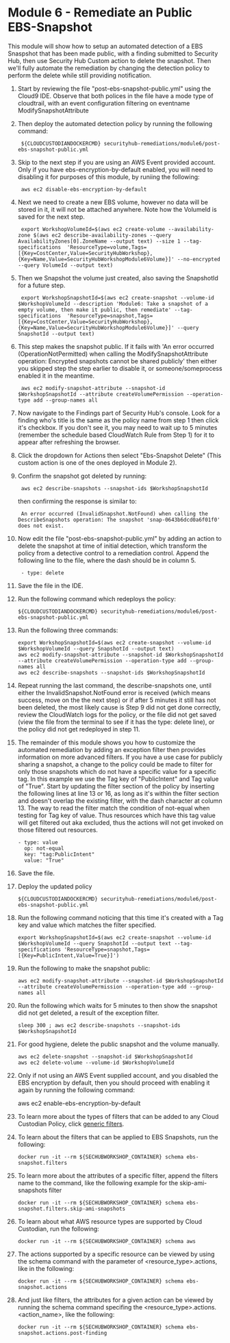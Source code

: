 # Module 6 - Remediate an Public EBS-Snapshot

This module will show how to setup an automated detection of a EBS Snaspshot that has been made public, with a finding submitted to Security Hub, then use Security Hub Custom action to delete the snapshot.  Then we'll fully automate the remediation by changing the detection policy to perform the delete while still providing notification.

1. Start by reviewing the file "post-ebs-snapshot-public.yml" using the Cloud9 IDE.
   Observe that both polices in the file have a mode type of cloudtrail, with an event configuration filtering on eventname ModifySnapshotAttribute

2. Then deploy the automated detection policy by running the following command:

        ${CLOUDCUSTODIANDOCKERCMD} securityhub-remediations/module6/post-ebs-snapshot-public.yml

3. Skip to the next step if you are using an AWS Event provided account.  Only if you have ebs-encryption-by-default enabled, you will need to disabling it for purposes of this module, by runiing the following:

        aws ec2 disable-ebs-encryption-by-default

3. Next we need to create a new EBS volume, however no data will be stored in it, it will not be attached anywhere.  Note how the VolumeId is saved for the next step.

        export WorkshopVolumeId=$(aws ec2 create-volume --availability-zone $(aws ec2 describe-availability-zones --query AvailabilityZones[0].ZoneName --output text) --size 1 --tag-specifications  'ResourceType=volume,Tags=[{Key=CostCenter,Value=SecurityHubWorkshop},{Key=Name,Value=SecurityHubWorkshopModule6Volume}]' --no-encrypted --query VolumeId --output text)

4. Then we Snapshot the volume just created, also saving the SnapshotId for a future step.

        export WorkshopSnapshotId=$(aws ec2 create-snapshot --volume-id $WorkshopVolumeId --description 'Module6: Take a snapshot of a empty volume, then make it public, then remediate' --tag-specifications  'ResourceType=snapshot,Tags=[{Key=CostCenter,Value=SecurityHubWorkshop},{Key=Name,Value=SecurityHubWorkshopModule6Volume}]' --query SnapshotId --output text)

5. This step makes the snapshot public.  If it fails with 'An error occurred (OperationNotPermitted) when calling the ModifySnapshotAttribute operation: Encrypted snapshots cannot be shared publicly' then either you skipped step the step earlier to disable it, or someone/someprocess enabled it in the meantime.

        aws ec2 modify-snapshot-attribute --snapshot-id $WorkshopSnapshotId --attribute createVolumePermission --operation-type add --group-names all

6. Now navigate to the Findings part of Security Hub's console.  Look for a finding who's title is the same as the policy name from step 1 then click it's checkbox.  If you don't see it, you may need to wait up to 5 minutes (remember the schedule based CloudWatch Rule from Step 1) for it to appear after refreshing the browser.
7. Click the dropdown for Actions then select "Ebs-Snapshot Delete" (This custom action is one of the ones deployed in Module 2).
8. Confirm the snapshot got deleted by running:

        aws ec2 describe-snapshots --snapshot-ids $WorkshopSnapshotId

    then confirming the response is similar to:

        An error occurred (InvalidSnapshot.NotFound) when calling the DescribeSnapshots operation: The snapshot 'snap-0643b6dcd0a6f01f0' does not exist.


9. Now edit the file "post-ebs-snapshot-public.yml" by adding an action to delete the snapshot at time of initial detection, which transform the policy from a detective control to a remediation control.  Append the following line to the file, where the dash should be in column 5.

        - type: delete

10. Save the file in the IDE.
11. Run the following command which redeploys the policy:

        ${CLOUDCUSTODIANDOCKERCMD} securityhub-remediations/module6/post-ebs-snapshot-public.yml

12. Run the following three commands:

        export WorkshopSnapshotId=$(aws ec2 create-snapshot --volume-id $WorkshopVolumeId --query SnapshotId --output text)
        aws ec2 modify-snapshot-attribute --snapshot-id $WorkshopSnapshotId --attribute createVolumePermission --operation-type add --group-names all
        aws ec2 describe-snapshots --snapshot-ids $WorkshopSnapshotId

13. Repeat running the last command, the describe-snapshots one, until either the InvalidSnapshot.NotFound error is received (which means success, move on the the next step)
    or if after 5 minutes it still has not been deleted, the most likely cause is Step 9 did not get done correctly,
    review the CloudWatch logs for the policy, or the file did not get saved (view the file from the terminal to see if it has the type: delete line), or the policy did not get redeployed in step 11.
14. The remainder of this module shows you how to customize the automated remediation by adding an exception filter then provides information on more advanced filters.
    If you have a use case for publicly sharing a snapshot, a change to the policy could be made to filter for only those snapshots which do not have a specific value for a specific tag.
    In this example we use the Tag key of "PublicIntent" and Tag value of "True".  Start by updating the filter section of the policy by inserting the following lines at line 13 or 16,
    as long as it's within the filter section and doesn't overlap the existing filter, with the dash character at column 13.
    The way to read the filter match the condition of not-equal when testing for Tag key of value.
    Thus resources which have this tag value will get filtered out aka excluded, thus the actions will not get invoked on those filtered out resources.

        - type: value
          op: not-equal
          key: "tag:PublicIntent"
          value: "True"

15. Save the file.
16. Deploy the updated policy

        ${CLOUDCUSTODIANDOCKERCMD} securityhub-remediations/module6/post-ebs-snapshot-public.yml

17. Run the following command noticing that this time it's created with a Tag key and value which matches the filter specified.

        export WorkshopSnapshotId=$(aws ec2 create-snapshot --volume-id $WorkshopVolumeId --query SnapshotId --output text --tag-specifications 'ResourceType=snapshot,Tags=[{Key=PublicIntent,Value=True}]')

18. Run the following to make the snapshot public:

        aws ec2 modify-snapshot-attribute --snapshot-id $WorkshopSnapshotId --attribute createVolumePermission --operation-type add --group-names all

19. Run the following which waits for 5 minutes to then show the snapshot did not get deleted, a result of the exception filter.

        sleep 300 ; aws ec2 describe-snapshots --snapshot-ids $WorkshopSnapshotId

20. For good hygiene, delete the public snapshot and the volume manually.

        aws ec2 delete-snapshot --snapshot-id $WorkshopSnapshotId
        aws ec2 delete-volume --volume-id $WorkshopVolumeId

21.  Only if not using an AWS Event supplied account, and you disabled the EBS encryption by default, then you should proceed with enabling it again by running the following command:

        aws ec2 enable-ebs-encryption-by-default

21. To learn more about the types of filters that can be added to any Cloud Custodian Policy, click [generic filters](https://cloudcustodian.io/docs/filters.html).
22. To learn about the filters that can be applied to EBS Snapshots, run the following:

        docker run -it --rm ${SECHUBWORKSHOP_CONTAINER} schema ebs-snapshot.filters

23. To learn more about the attributes of a specific filter, append the filters name to the command, like the following example for the skip-ami-snapshots filter

        docker run -it --rm ${SECHUBWORKSHOP_CONTAINER} schema ebs-snapshot.filters.skip-ami-snapshots

26. To learn about what AWS resource types are supported by Cloud Custodian, run the following:

        docker run -it --rm ${SECHUBWORKSHOP_CONTAINER} schema aws

27. The actions supported by a specific resource can be viewed by using the schema command with the parameter of <resource_type>.actions, like in the following:

        docker run -it --rm ${SECHUBWORKSHOP_CONTAINER} schema ebs-snapshot.actions

28. And just like filters, the attributes for a given action can be viewed by running the schema command specifing the <resource_type>.actions.<action_name>, like the following:

        docker run -it --rm ${SECHUBWORKSHOP_CONTAINER} schema ebs-snapshot.actions.post-finding
